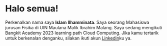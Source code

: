 # Halo semua! 

Perkenalkan nama saya **Islam Ilhamminata**.
Saya seorang Mahasiswa jurusan Fisika di UIN Maulana Malik Ibrahim Malang.
Saya sedang mengikuti Bangkit Academy 2023 learning path Cloud Computing.
Jika kamu tertarik untuk berkenalan denganku, silakan ikuti akun [Linkedin](https://www.linkedin.com/in/islam-ilhamminata-2a2933150/)ku ya.
